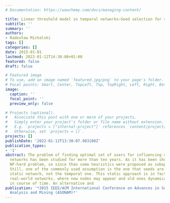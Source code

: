```yaml
---
# Documentation: https://wowchemy.com/docs/managing-content/

title: Linear threshold model in temporal networks—Seed selection for social influence
subtitle: ''
summary: ''
authors:
- Radosław Michalski
tags: []
categories: []
date: 2015-01-01
lastmod: 2022-01-12T14:30:08+01:00
featured: false
draft: false

# Featured image
# To use, add an image named `featured.jpg/png` to your page's folder.
# Focal points: Smart, Center, TopLeft, Top, TopRight, Left, Right, BottomLeft, Bottom, BottomRight.
image:
  caption: ''
  focal_point: ''
  preview_only: false

# Projects (optional).
#   Associate this post with one or more of your projects.
#   Simply enter your project's folder or file name without extension.
#   E.g. `projects = ["internal-project"]` references `content/project/deep-learning/index.md`.
#   Otherwise, set `projects = []`.
projects: []
publishDate: '2022-01-12T13:30:07.983100Z'
publication_types:
- '1'
abstract: The problem of finding optimal set of users for influencing others in social
  networks has been studied for more than ten years. As it has been shown, it is a
  NP-hard problem, so since than some heuristics were proposed as suboptimal solutions.
  Still, one of the commonly used assumption is the one that seeds are chosen on the
  static network, not the temporal one. This static approach is in fact far from the
  real-world networks, where new nodes may appear and old ones dynamically disappear
  in course of time. An alternative and
publication: '*2015 IEEE/ACM International Conference on Advances in Social Networks
  Analysis and Mining (ASONAM)*'
---
```


